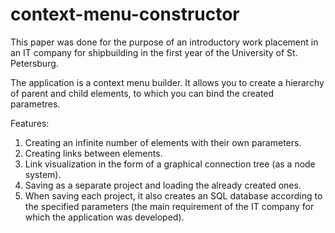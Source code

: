 # context-menu-constructor

This paper was done for the purpose of an introductory work placement in an IT company for shipbuilding in the first year of the University of St. Petersburg.

The application is a context menu builder. It allows you to create a hierarchy of parent and child elements, to which you can bind the created parametres.

Features:
1) Creating an infinite number of elements with their own parameters.
2) Creating links between elements.
3) Link visualization in the form of a graphical connection tree (as a node system).
4) Saving as a separate project and loading the already created ones.
5) When saving each project, it also creates an SQL database according to the specified parameters (the main requirement of the IT company for which the application was developed).
